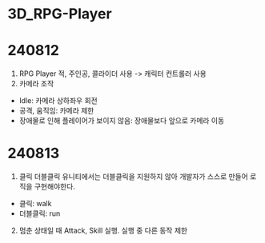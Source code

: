 # 3D_RPG-Player
# 240812
1. RPG Player
적, 주인공, 콜라이더 사용 -> 캐릭터 컨트롤러 사용
2. 카메라 조작
- Idle: 카메라 상하좌우 회전
- 공격, 움직임: 카메라 제한
- 장애물로 인해 플레이어가 보이지 않음: 장애물보다 앞으로 카메라 이동

# 240813
1. 클릭 더블클릭
유니티에서는 더블클릭을 지원하지 않아 개발자가 스스로 만들어 로직을 구현해야한다.
- 클릭: walk
- 더블클릭: run
2. 멈춘 상태일 때 Attack, Skill 실행. 실행 중 다른 동작 제한